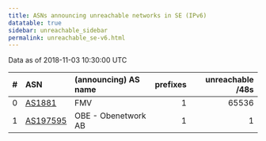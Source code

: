 ```yaml
---
title: ASNs announcing unreachable networks in SE (IPv6)
datatable: true
sidebar: unreachable_sidebar
permalink: unreachable_se-v6.html
---
```


Data as of 2018-11-03 10:30:00 UTC


<div class="datatable-begin"></div>

|   # | ASN                                      | (announcing) AS name   |   prefixes |   unreachable /48s |
|----:|:-----------------------------------------|:-----------------------|-----------:|-------------------:|
|   0 | [AS1881](unreachable_AS1881-v6.html)     | FMV                    |          1 |              65536 |
|   1 | [AS197595](unreachable_AS197595-v6.html) | OBE - Obenetwork AB    |          1 |                  1 |

<div class="datatable-end"></div>